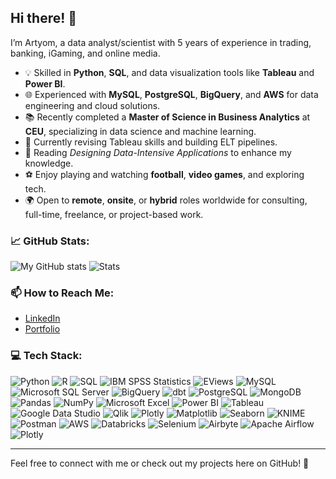 ## Hi there! 👋

I’m Artyom, a data analyst/scientist with 5 years of experience in trading, banking, iGaming, and online media.

- 💡 Skilled in **Python**, **SQL**, and data visualization tools like **Tableau** and **Power BI**.
- 🌐 Experienced with **MySQL**, **PostgreSQL**, **BigQuery**, and **AWS** for data engineering and cloud solutions.
- 📚 Recently completed a **Master of Science in Business Analytics** at **CEU**, specializing in data science and machine learning.
- 🚀 Currently revising Tableau skills and building ELT pipelines.
- 📖 Reading _Designing Data-Intensive Applications_ to enhance my knowledge.
- ⚽ Enjoy playing and watching **football**, **video games**, and exploring tech.
- 🌍 Open to **remote**, **onsite**, or **hybrid** roles worldwide for consulting, full-time, freelance, or project-based work.

### 📈 GitHub Stats:
![My GitHub stats](https://github-readme-stats.vercel.app/api?username=artyomashigov&count_private=true&show_icons=true&theme=radical&hide_rank=false)
![Stats](https://github-profile-trophy.vercel.app/?username=artyomashigov&theme=radical&no-frame=false&no-bg=true&margin-w=4)
### 📫 How to Reach Me:
- [LinkedIn](https://www.linkedin.com/in/artyom-ashigov/)
- [Portfolio](https://artyomashigov.github.io/portfolio/)

### 💻 Tech Stack:
![Python](https://img.shields.io/badge/Python-FFD43B?style=for-the-badge&logo=python&logoColor=blue)
![R](https://img.shields.io/badge/R-276DC3?style=for-the-badge&logo=r&logoColor=white)
![SQL](https://img.shields.io/badge/SQL-4479A1?style=for-the-badge&logo=postgresql&logoColor=white)
![IBM SPSS Statistics](https://img.shields.io/badge/IBM%20SPSS%20Statistics-052FAD?style=for-the-badge&logo=ibm&logoColor=white)
![EViews](https://img.shields.io/badge/EViews-2C2C2C?style=for-the-badge&logo=none&logoColor=white)
![MySQL](https://img.shields.io/badge/MySQL-4479A1?style=for-the-badge&logo=mysql&logoColor=white)
![Microsoft SQL Server](https://img.shields.io/badge/Microsoft%20SQL%20Server-CC2927?style=for-the-badge&logo=microsoft%20sql%20server&logoColor=white)
![BigQuery](https://img.shields.io/badge/BigQuery-4285F4?style=for-the-badge&logo=google%20cloud&logoColor=white)
![dbt](https://img.shields.io/badge/dbt-FF694B?style=for-the-badge&logo=dbt&logoColor=white)
![PostgreSQL](https://img.shields.io/badge/PostgreSQL-336791?style=for-the-badge&logo=postgresql&logoColor=white)
![MongoDB](https://img.shields.io/badge/MongoDB-47A248?style=for-the-badge&logo=mongodb&logoColor=white)
![Pandas](https://img.shields.io/badge/Pandas-150458?style=for-the-badge&logo=pandas&logoColor=white)
![NumPy](https://img.shields.io/badge/NumPy-013243?style=for-the-badge&logo=numpy&logoColor=white)
![Microsoft Excel](https://img.shields.io/badge/Microsoft%20Excel-217346?style=for-the-badge&logo=microsoft%20excel&logoColor=white)
![Power BI](https://img.shields.io/badge/Power%20BI-F2C811?style=for-the-badge&logo=power%20bi&logoColor=black)
![Tableau](https://img.shields.io/badge/Tableau-E97627?style=for-the-badge&logo=tableau&logoColor=white)
![Google Data Studio](https://img.shields.io/badge/Google%20Data%20Studio-4285F4?style=for-the-badge&logo=google%20data%20studio&logoColor=white)
![Qlik](https://img.shields.io/badge/Qlik-7AB700?style=for-the-badge&logo=qlik&logoColor=white)
![Plotly](https://img.shields.io/badge/Plotly-3F4F75?style=for-the-badge&logo=plotly&logoColor=white)
![Matplotlib](https://img.shields.io/badge/Matplotlib-11557C?style=for-the-badge&logo=python&logoColor=white)
![Seaborn](https://img.shields.io/badge/Seaborn-3776AB?style=for-the-badge&logo=python&logoColor=white)
![KNIME](https://img.shields.io/badge/KNIME-000000?style=for-the-badge&logo=knime&logoColor=yellow)
![Postman](https://img.shields.io/badge/Postman-FF6C37?style=for-the-badge&logo=postman&logoColor=white)
![AWS](https://img.shields.io/badge/Amazon%20AWS-232F3E?style=for-the-badge&logo=amazon%20aws&logoColor=white)
![Databricks](https://img.shields.io/badge/Databricks-FF3621?style=for-the-badge&logo=databricks&logoColor=white)
![Selenium](https://img.shields.io/badge/Selenium-43B02A?style=for-the-badge&logo=selenium&logoColor=white)
![Airbyte](https://img.shields.io/badge/Airbyte-0000FF?style=for-the-badge&logo=airbyte&logoColor=white)
![Apache Airflow](https://img.shields.io/badge/Apache%20Airflow-017CEE?style=for-the-badge&logo=apache%20airflow&logoColor=white)
![Plotly](https://img.shields.io/badge/Plotly-239120?style=for-the-badge&logo=plotly&logoColor=white)
	
---

Feel free to connect with me or check out my projects here on GitHub! 🙂

